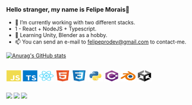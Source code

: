 ### Hello stranger, my name is Felipe Morais👋



- 🔭 I’m currently working with two different stacks.
- 1 - React + NodeJS + Typescript.
- 🌱 Learning Unity, Blender as a hobby.
- 📫 You can send an e-mail to felipeprodev@gmail.com to contact-me.

[![Anurag's GitHub stats](https://github-readme-stats.vercel.app/api?username=felipemsx&show_icons=true&theme=radical)](https://github.com/anuraghazra/github-readme-stats)

 <div style="display: inline_block"><br>
  <img align="center" height="30" width="40" src="https://raw.githubusercontent.com/devicons/devicon/master/icons/javascript/javascript-plain.svg">
  <img align="center" height="30" width="40" src="https://raw.githubusercontent.com/devicons/devicon/master/icons/typescript/typescript-plain.svg">
  <img align="center" height="30" width="40" src="https://raw.githubusercontent.com/devicons/devicon/master/icons/react/react-original.svg">
  <img align="center" height="30" width="40" src="https://raw.githubusercontent.com/devicons/devicon/master/icons/html5/html5-original.svg">
  <img align="center" height="30" width="40" src="https://raw.githubusercontent.com/devicons/devicon/master/icons/css3/css3-original.svg">
  <img align="center" height="30" width="40" src="https://raw.githubusercontent.com/devicons/devicon/master/icons/python/python-original.svg">
  <img align="center" height="30" width="40" src="https://raw.githubusercontent.com/devicons/devicon/master/icons/csharp/csharp-original.svg">
  <img align="center" height="30" width="40" src="https://raw.githubusercontent.com/devicons/devicon/master/icons/blender/blender-original.svg">
  <img align="center" height="30" width="40" src="https://raw.githubusercontent.com/devicons/devicon/master/icons/unity/unity-original.svg">
</div>
  
  ##
 
  <div> 
  <a href="https://instagram.com/felipemorais_cc" target="_blank"><img src="https://img.shields.io/badge/-Instagram-%23E4405F?style=for-the-badge&logo=instagram&logoColor=white" target="_blank"></a>
  <a href = "mailto:felipeprodev@gmail.com"><img src="https://img.shields.io/badge/-Gmail-%23333?style=for-the-badge&logo=gmail&logoColor=white" target="_blank"></a>
  <a href="https://www.linkedin.com/in/felipe-morais-1660b984" target="_blank"><img src="https://img.shields.io/badge/-LinkedIn-%230077B5?style=for-the-badge&logo=linkedin&logoColor=white" target="_blank"></a> 
  
</div>
